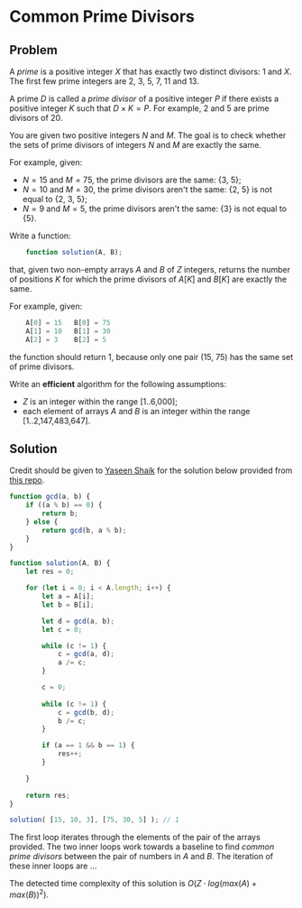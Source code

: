 # Common Prime Divisors

## Problem

A _prime_ is a positive integer $X$ that has exactly two distinct divisors: 1 and $X$. The first few prime integers are 2, 3, 5, 7, 11 and 13.

A prime $D$ is called a _prime divisor_ of a positive integer $P$ if there exists a positive integer $K$ such that $D \times K = P$. For example, 2 and 5 are prime divisors of 20.

You are given two positive integers $N$ and $M$. The goal is to check whether the sets of prime divisors of integers $N$ and $M$ are exactly the same.

For example, given:

- $N = 15$ and $M = 75$, the prime divisors are the same: {3, 5};
- $N = 10$ and $M = 30$, the prime divisors aren't the same: {2, 5} is not equal to {2, 3, 5};
- $N = 9$ and $M = 5$, the prime divisors aren't the same: {3} is not equal to {5}.

Write a function:

```js
    function solution(A, B);
```

that, given two non-empty arrays $A$ and $B$ of $Z$ integers, returns the number of positions $K$ for which the prime divisors of $A[K]$ and $B[K]$ are exactly the same.

For example, given:

```js
    A[0] = 15   B[0] = 75
    A[1] = 10   B[1] = 30
    A[2] = 3    B[2] = 5
```

the function should return 1, because only one pair (15, 75) has the same set of prime divisors.

Write an **efficient** algorithm for the following assumptions:

- $Z$ is an integer within the range [1..6,000];
- each element of arrays $A$ and $B$ is an integer within the range [1..2,147,483,647].

## Solution

Credit should be given to [Yaseen Shaik](https://github.com/yaseenshaik) for the solution below provided from [this repo](https://github.com/yaseenshaik/codility-solutions-javascript).

```js
function gcd(a, b) {
    if ((a % b) == 0) {
        return b;
    } else {
        return gcd(b, a % b);
    }
}

function solution(A, B) { 
    let res = 0;

    for (let i = 0; i < A.length; i++) {
        let a = A[i];
        let b = B[i];

        let d = gcd(a, b);
        let c = 0;

        while (c != 1) {
            c = gcd(a, d);
            a /= c;
        }

        c = 0;
        
        while (c != 1) {
            c = gcd(b, d);
            b /= c;
        }

        if (a == 1 && b == 1) {
            res++;
        }

    }
    
    return res;
}

solution( [15, 10, 3], [75, 30, 5] ); // 1
```

The first loop iterates through the elements of the pair of the arrays provided. The two inner loops work towards a baseline to find _common prime divisors_ between the pair of numbers in $A$ and $B$. The iteration of these inner loops are ...

The detected time complexity of this solution is $O(Z \cdot log(max(A) + max(B))^2)$.